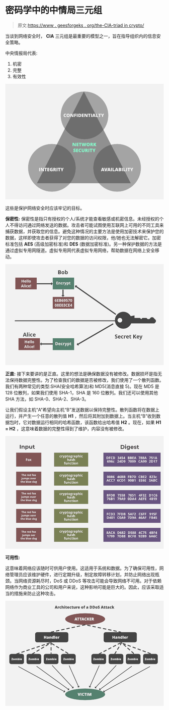 # 密码学中的中情局三元组

> 原文:[https://www . geesforgeks . org/the-CIA-triad in crypto/](https://www.geeksforgeeks.org/the-cia-triad-in-cryptography/)

当谈到网络安全时， **CIA** 三元组是最重要的模型之一，旨在指导组织内的信息安全策略。

中央情报局代表:

1.  机密
2.  完整
3.  有效性

![](img/f9b8b20b93c949c44345f18ab5720faa.png)

这些是保护网络安全时应该牢记的目标。

**保密性:**
保密性是指只有授权的个人/系统才能查看敏感或机密信息。未经授权的个人不得访问通过网络发送的数据。攻击者可能试图使用互联网上可用的不同工具来捕获数据，并获取您的信息。避免这种情况的主要方法是使用加密技术来保护您的数据，这样即使攻击者获得了对您的数据的访问权限，他/她也无法解密它。加密标准包括 **AES** (高级加密标准)和 **DES** (数据加密标准)。另一种保护数据的方法是通过虚拟专用网隧道。虚拟专用网代表虚拟专用网络，帮助数据在网络上安全移动。

![](img/9625ed86f5b37e6cfed8959eb87eb6d0.png)

**正直:**
接下来要讲的是正直。这里的想法是确保数据没有被修改。数据损坏是指无法保持数据完整性。为了检查我们的数据是否被修改，我们使用了一个散列函数。
我们有两种常见的类型:SHA(安全哈希算法)和 MD5(消息直接 5)。现在 MD5 是 128 位散列，如果我们使用 SHA-1，SHA 是 160 位散列。我们还可以使用其他 SHA 方法，如 SHA-0、SHA-2、SHA-3。

让我们假设主机“A”希望向主机“B”发送数据以保持完整性。散列函数将在数据上运行，并产生一个任意的散列值 **H1** ，然后将其附加到数据上。当主机“B”收到数据包时，它对数据运行相同的哈希函数，该函数给出哈希值 **H2** 。现在，如果 **H1 = H2** ，这意味着数据的完整性得到了维护，内容没有被修改。

![](img/13aa895cbda094012ec3dd5b849a526c.png)

**可用性:**

这意味着网络应该随时可供用户使用。这适用于系统和数据。为了确保可用性，网络管理员应该维护硬件，进行定期升级，制定故障转移计划，并防止网络出现瓶颈。当网络资源耗尽时，DoS 或 DDoS 等攻击可能会导致网络不可用。对于依赖网络作为商业工具的公司和用户来说，这种影响可能是巨大的。因此，应该采取适当的措施来防止这种攻击。

![](img/0d0fc7470ac5de92aaaa75e4bd67f820.png)